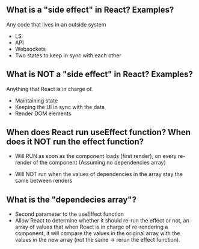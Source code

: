 ## What is a "side effect" in React? Examples?
Any code that lives in an outside system
- LS
- API
- Websockets
- Two states to keep in sync with each other


## What is NOT a "side effect" in React? Examples?
Anything that React is in charge of.
- Maintaining state
- Keeping the UI in sync with the data
- Render DOM elements

## When does React run useEffect function? When does it NOT run the effect function?
- Will RUN as soon as the component loads (first render), on every re-render of the component (Assuming no dependencies array)

- Will NOT run when the values of dependencies in the array stay the same between renders

##  What is the "dependecies array"?
- Second parameter to the useEffect function
- Allow React to determine whether it should re-run the effect or not, an array of values that when React is in charge of re-rendering a component, it will compare the values in the original array with the values in the new array (not the same -> rerun the effect function).

